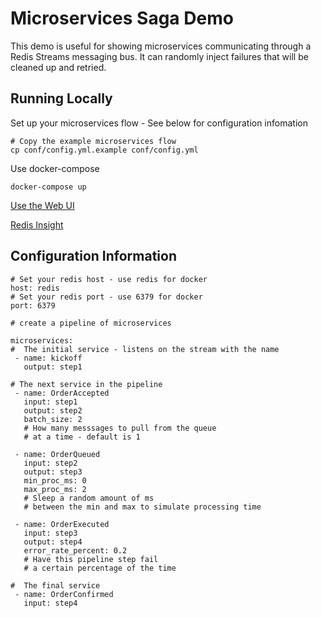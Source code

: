 # Microservices Saga Demo

This demo is useful for showing microservices communicating through a Redis Streams messaging bus.  It can randomly inject failures that will be cleaned up and retried.

## Running Locally

Set up your microservices flow - See below for configuration infomation

```
# Copy the example microservices flow
cp conf/config.yml.example conf/config.yml

```

Use docker-compose

```
docker-compose up
```

[Use the Web UI](http://localhost:5000)

[Redis Insight](http://localhost:8001)

## Configuration Information

```
# Set your redis host - use redis for docker
host: redis
# Set your redis port - use 6379 for docker
port: 6379

# create a pipeline of microservices

microservices:
#  The initial service - listens on the stream with the name
 - name: kickoff
   output: step1

# The next service in the pipeline
 - name: OrderAccepted
   input: step1
   output: step2
   batch_size: 2 
   # How many messsages to pull from the queue 
   # at a time - default is 1

 - name: OrderQueued
   input: step2
   output: step3
   min_proc_ms: 0
   max_proc_ms: 2
   # Sleep a random amount of ms
   # between the min and max to simulate processing time

 - name: OrderExecuted
   input: step3
   output: step4
   error_rate_percent: 0.2
   # Have this pipeline step fail 
   # a certain percentage of the time 

#  The final service
 - name: OrderConfirmed
   input: step4  
```